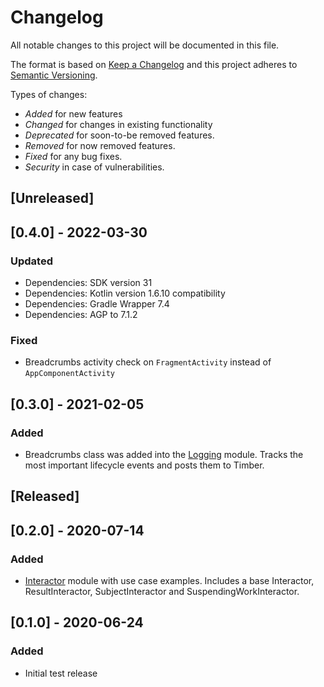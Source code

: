 # Changelog
All notable changes to this project will be documented in this file.

The format is based on [Keep a Changelog](http://keepachangelog.com/en/1.0.0/)
and this project adheres to [Semantic Versioning](http://semver.org/spec/v2.0.0.html).

Types of changes:
- *Added* for new features
- *Changed* for changes in existing functionality
- *Deprecated* for soon-to-be removed features.
- *Removed* for now removed features.
- *Fixed* for any bug fixes.
- *Security* in case of vulnerabilities.

## [Unreleased]

## [0.4.0] - 2022-03-30
### Updated
- Dependencies: SDK version 31
- Dependencies: Kotlin version 1.6.10 compatibility 
- Dependencies: Gradle Wrapper 7.4
- Dependencies: AGP to 7.1.2

### Fixed
- Breadcrumbs activity check on `FragmentActivity` instead of `AppComponentActivity`

## [0.3.0] - 2021-02-05
### Added
- Breadcrumbs class was added into the [Logging](./logging) module. Tracks the most important lifecycle events and posts them to Timber.

## [Released]
## [0.2.0] - 2020-07-14
### Added
- [Interactor](./interactor) module with use case examples. Includes a base Interactor, ResultInteractor, SubjectInteractor and SuspendingWorkInteractor.

## [0.1.0] - 2020-06-24
### Added
- Initial test release
